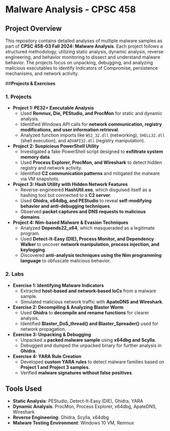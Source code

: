 # Malware Analysis - CPSC 458

## Project Overview

This repository contains detailed analyses of multiple malware samples as part of **CPSC 458-03 Fall 2024: Malware Analysis**. Each project follows a structured methodology, utilizing static analysis, dynamic analysis, reverse engineering, and behavior monitoring to dissect and understand malware behavior. The projects focus on unpacking, debugging, and analyzing malicious executables to identify Indicators of Compromise, persistence mechanisms, and network activity.

##**Projects & Exercises**

### **1. Projects**
- **Project 1: PE32+ Executable Analysis**
  - Used **Remnux, Die, PEStudio, and ProcMon** for static and dynamic analysis.
  - Identified Windows API calls for **network communication, registry modifications, and user information retrieval**.
  - Analyzed function imports like `WS2_32.dll` (networking), `SHELL32.dll` (shell execution), and `ADVAPI32.dll` (registry manipulation).
- **Project 2: Suspicious PowerShell Utility**
  - Investigated a fake PowerShell script designed to **exfiltrate system memory data**.
  - Used **Process Explorer, ProcMon, and Wireshark** to detect hidden registry and network activity.
  - Identified **C2 communication patterns** and mitigated the malware via VM snapshots.
- **Project 3: Hash Utility with Hidden Network Features**
  - Reverse-engineered **HashUtil.exe**, which disguised itself as a hashing tool but connected to a **C2 server**.
  - Used **Ghidra, x64dbg, and PEStudio** to reveal **self-modifying behavior and anti-debugging techniques**.
  - Observed **packet captures and DNS requests to malicious domains**.
- **Project 4: Nim-based Malware & Evasion Techniques**
  - Analyzed **Depends22_x64**, which masqueraded as a legitimate program.
  - Used **Detect-It-Easy (DIE), Process Monitor, and Dependency Walker** to uncover **network manipulation, process injection, and keylogging**.
  - Discovered **anti-analysis techniques using the Nim programming language** to obfuscate malicious behavior.

### **2. Labs**
- **Exercise 1: Identifying Malware Indicators**
  - Extracted **host-based and network-based IoCs** from a malware sample.
  - Simulated malicious network traffic with **ApateDNS and Wireshark**.
- **Exercise 2: Decompiling & Analyzing Blaster Worm**
  - Used **Ghidra** to **decompile and rename functions** for clearer analysis.
  - Identified **Blaster_DoS_thread() and Blaster_Spreader()** used for network propagation.
- **Exercise 3: Unpacking & Debugging**
  - Unpacked a **packed malware sample** using **x64dbg and Scylla**.
  - Debugged and dumped the unpacked binary for further analysis in **Ghidra**.
- **Exercise 4: YARA Rule Creation**
  - Developed **custom YARA rules** to detect malware families based on **Project 1 and Project 3 samples**.
  - Verified **malware signatures without false positives**.

## **Tools Used**
- **Static Analysis**: PEStudio, Detect-It-Easy (DIE), Ghidra, YARA
- **Dynamic Analysis**: ProcMon, Process Explorer, x64dbg, ApateDNS, Wireshark
- **Reverse Engineering**: Ghidra, Scylla, x64dbg
- **Malware Testing Environment**: Windows 10 VM, Remnux
